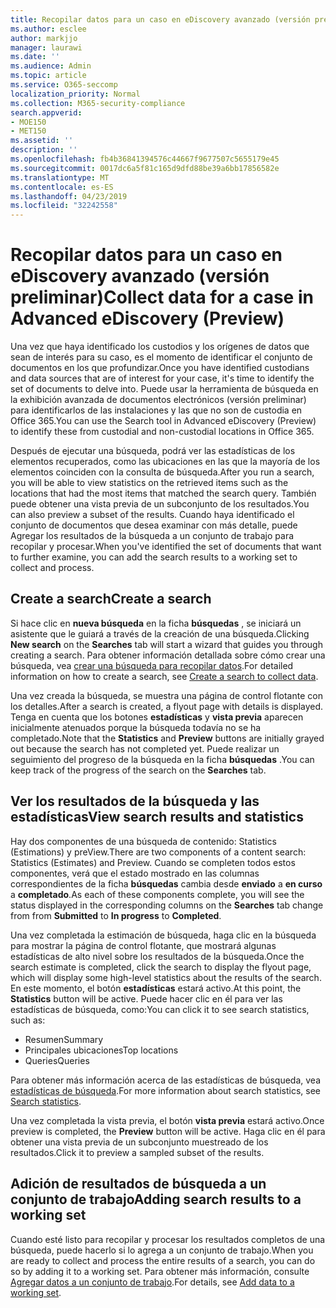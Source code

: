 ```yaml
---
title: Recopilar datos para un caso en eDiscovery avanzado (versión preliminar)
ms.author: esclee
author: markjjo
manager: laurawi
ms.date: ''
ms.audience: Admin
ms.topic: article
ms.service: O365-seccomp
localization_priority: Normal
ms.collection: M365-security-compliance
search.appverid:
- MOE150
- MET150
ms.assetid: ''
description: ''
ms.openlocfilehash: fb4b36841394576c44667f9677507c5655179e45
ms.sourcegitcommit: 0017dc6a5f81c165d9dfd88be39a6bb17856582e
ms.translationtype: MT
ms.contentlocale: es-ES
ms.lasthandoff: 04/23/2019
ms.locfileid: "32242558"
---
```

# <a name="collect-data-for-a-case-in-advanced-ediscovery-preview"></a><span data-ttu-id="0dddf-102">Recopilar datos para un caso en eDiscovery avanzado (versión preliminar)</span><span class="sxs-lookup"><span data-stu-id="0dddf-102">Collect data for a case in Advanced eDiscovery (Preview)</span></span>

<span data-ttu-id="0dddf-103">Una vez que haya identificado los custodios y los orígenes de datos que sean de interés para su caso, es el momento de identificar el conjunto de documentos en los que profundizar.</span><span class="sxs-lookup"><span data-stu-id="0dddf-103">Once you have identified custodians and data sources that are of interest for your case, it's time to identify the set of documents to delve into.</span></span> <span data-ttu-id="0dddf-104">Puede usar la herramienta de búsqueda en la exhibición avanzada de documentos electrónicos (versión preliminar) para identificarlos de las instalaciones y las que no son de custodia en Office 365.</span><span class="sxs-lookup"><span data-stu-id="0dddf-104">You can use the Search tool in Advanced eDiscovery (Preview) to identify these from custodial and non-custodial locations in Office 365.</span></span>

<span data-ttu-id="0dddf-105">Después de ejecutar una búsqueda, podrá ver las estadísticas de los elementos recuperados, como las ubicaciones en las que la mayoría de los elementos coinciden con la consulta de búsqueda.</span><span class="sxs-lookup"><span data-stu-id="0dddf-105">After you run a search, you will be able to view statistics on the retrieved items such as the locations that had the most items that matched the search query.</span></span> <span data-ttu-id="0dddf-106">También puede obtener una vista previa de un subconjunto de los resultados.</span><span class="sxs-lookup"><span data-stu-id="0dddf-106">You can also preview a subset of the results.</span></span> <span data-ttu-id="0dddf-107">Cuando haya identificado el conjunto de documentos que desea examinar con más detalle, puede Agregar los resultados de la búsqueda a un conjunto de trabajo para recopilar y procesar.</span><span class="sxs-lookup"><span data-stu-id="0dddf-107">When you've identified the set of documents that want to further examine, you can add the search results to a working set to collect and process.</span></span>

## <a name="create-a-search"></a><span data-ttu-id="0dddf-108">Create a search</span><span class="sxs-lookup"><span data-stu-id="0dddf-108">Create a search</span></span>

<span data-ttu-id="0dddf-109">Si hace clic en **nueva búsqueda** en la ficha **búsquedas** , se iniciará un asistente que le guiará a través de la creación de una búsqueda.</span><span class="sxs-lookup"><span data-stu-id="0dddf-109">Clicking **New search** on the **Searches** tab will start a wizard that guides you through creating a search.</span></span> <span data-ttu-id="0dddf-110">Para obtener información detallada sobre cómo crear una búsqueda, vea [crear una búsqueda para recopilar datos](create-search-to-collect-data.md).</span><span class="sxs-lookup"><span data-stu-id="0dddf-110">For detailed information on how to create a search, see [Create a search to collect data](create-search-to-collect-data.md).</span></span>

<span data-ttu-id="0dddf-111">Una vez creada la búsqueda, se muestra una página de control flotante con los detalles.</span><span class="sxs-lookup"><span data-stu-id="0dddf-111">After a search is created, a flyout page with details is displayed.</span></span> <span data-ttu-id="0dddf-112">Tenga en cuenta que los botones **estadísticas** y **vista previa** aparecen inicialmente atenuados porque la búsqueda todavía no se ha completado.</span><span class="sxs-lookup"><span data-stu-id="0dddf-112">Note that the **Statistics** and **Preview** buttons are initially grayed out because the search has not completed yet.</span></span> <span data-ttu-id="0dddf-113">Puede realizar un seguimiento del progreso de la búsqueda en la ficha **búsquedas** .</span><span class="sxs-lookup"><span data-stu-id="0dddf-113">You can keep track of the progress of the search on the **Searches** tab.</span></span>

## <a name="view-search-results-and-statistics"></a><span data-ttu-id="0dddf-114">Ver los resultados de la búsqueda y las estadísticas</span><span class="sxs-lookup"><span data-stu-id="0dddf-114">View search results and statistics</span></span>
<span data-ttu-id="0dddf-115">Hay dos componentes de una búsqueda de contenido: Statistics (Estimations) y preView.</span><span class="sxs-lookup"><span data-stu-id="0dddf-115">There are two components of a content search: Statistics (Estimates) and Preview.</span></span> <span data-ttu-id="0dddf-116">Cuando se completen todos estos componentes, verá que el estado mostrado en las columnas correspondientes de la ficha **búsquedas** cambia desde **enviado** a **en curso** a **completado**.</span><span class="sxs-lookup"><span data-stu-id="0dddf-116">As each of these components complete, you will see the status displayed in the corresponding columns on the **Searches** tab change from from **Submitted** to **In progress** to **Completed**.</span></span>

<span data-ttu-id="0dddf-117">Una vez completada la estimación de búsqueda, haga clic en la búsqueda para mostrar la página de control flotante, que mostrará algunas estadísticas de alto nivel sobre los resultados de la búsqueda.</span><span class="sxs-lookup"><span data-stu-id="0dddf-117">Once the search estimate is completed, click the search to display the flyout page, which will display some high-level statistics about the results of the search.</span></span> <span data-ttu-id="0dddf-118">En este momento, el botón **estadísticas** estará activo.</span><span class="sxs-lookup"><span data-stu-id="0dddf-118">At this point, the **Statistics** button will be active.</span></span> <span data-ttu-id="0dddf-119">Puede hacer clic en él para ver las estadísticas de búsqueda, como:</span><span class="sxs-lookup"><span data-stu-id="0dddf-119">You can click it to see search statistics, such as:</span></span>

- <span data-ttu-id="0dddf-120">Resumen</span><span class="sxs-lookup"><span data-stu-id="0dddf-120">Summary</span></span>
- <span data-ttu-id="0dddf-121">Principales ubicaciones</span><span class="sxs-lookup"><span data-stu-id="0dddf-121">Top locations</span></span>
- <span data-ttu-id="0dddf-122">Queries</span><span class="sxs-lookup"><span data-stu-id="0dddf-122">Queries</span></span>

<span data-ttu-id="0dddf-123">Para obtener más información acerca de las estadísticas de búsqueda, vea [estadísticas de búsqueda](search-statistics.md).</span><span class="sxs-lookup"><span data-stu-id="0dddf-123">For more information about search statistics, see [Search statistics](search-statistics.md).</span></span>

<span data-ttu-id="0dddf-124">Una vez completada la vista previa, el botón **vista previa** estará activo.</span><span class="sxs-lookup"><span data-stu-id="0dddf-124">Once preview is completed, the **Preview** button will be active.</span></span> <span data-ttu-id="0dddf-125">Haga clic en él para obtener una vista previa de un subconjunto muestreado de los resultados.</span><span class="sxs-lookup"><span data-stu-id="0dddf-125">Click it to preview a sampled subset of the results.</span></span>

## <a name="adding-search-results-to-a-working-set"></a><span data-ttu-id="0dddf-126">Adición de resultados de búsqueda a un conjunto de trabajo</span><span class="sxs-lookup"><span data-stu-id="0dddf-126">Adding search results to a working set</span></span>

<span data-ttu-id="0dddf-127">Cuando esté listo para recopilar y procesar los resultados completos de una búsqueda, puede hacerlo si lo agrega a un conjunto de trabajo.</span><span class="sxs-lookup"><span data-stu-id="0dddf-127">When you are ready to collect and process the entire results of a search, you can do so by adding it to a working set.</span></span> <span data-ttu-id="0dddf-128">Para obtener más información, consulte [Agregar datos a un conjunto de trabajo](add-data-to-working-set.md).</span><span class="sxs-lookup"><span data-stu-id="0dddf-128">For details, see [Add data to a working set](add-data-to-working-set.md).</span></span> 